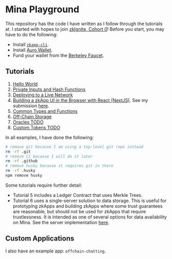 # Mina Playground

This repository has the code I have written as I follow through the tutorials at. I started with hopes to join [zkIgnite, Cohort 0](https://minaprotocol.com/blog/zkignite-cohort0)! Before you start, you may have to do the following:

- Install [`zkapp-cli`](https://docs.minaprotocol.com/zkapps/how-to-write-a-zkapp#install-mina-zkapp-cli).
- Install [Auro Wallet](https://www.aurowallet.com/).
- Fund your wallet from the [Berkeley Faucet](https://faucet.minaprotocol.com/).

## Tutorials

1. [Hello World](https://docs.minaprotocol.com/zkapps/tutorials/hello-world)
2. [Private Inputs and Hash Functions](https://docs.minaprotocol.com/zkapps/tutorials/private-inputs-hash-functions)
3. [Deploying to a Live Network](https://docs.minaprotocol.com/zkapps/tutorials/deploying-to-a-network)
4. [Building a zkApp UI in the Browser with React (NextJS)](https://docs.minaprotocol.com/zkapps/tutorials/zkapp-ui-with-react). See my submission [here](https://github.com/erhant/mina-sample-zkapp-ui).
5. [Common Types and Functions](https://docs.minaprotocol.com/zkapps/tutorials/common-types-and-functions)
6. [Off-Chain Storage](https://docs.minaprotocol.com/zkapps/tutorials/offchain-storage)
7. [Oracles TODO](https://docs.minaprotocol.com/zkapps/tutorials/oracle)
8. [Custom Tokens TODO](https://docs.minaprotocol.com/zkapps/tutorials/custom-tokens)

In all examples, I have done the following:

```sh
# remove git because I am using a top-level git repo instead
rm -rf .git
# remove CI because I will do it later
rm -rf .github
# remove husky because it requires git in there
rm -rf .husky
npm remove husky
```

Some tutorials require further detail:

- Tutorial 5 includes a Ledger Contract that uses Merkle Trees.
- Tutorial 6 uses a single-server solution to data storage. This is useful for prototyping zkApps and building zkApps where some trust guarantees are reasonable, but should not be used for zkApps that require trustlessness. It is intended as one of several options for data availability on Mina. See the server implementation [here](https://github.com/es92/zkApp-offchain-storage).

## Custom Applications

I also have an example app: `offchain-chatting`.
